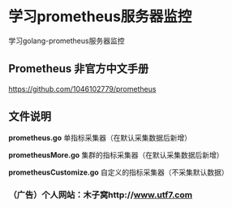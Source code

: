 # 学习prometheus服务器监控

学习golang-prometheus服务器监控

## Prometheus 非官方中文手册
https://github.com/1046102779/prometheus

## 文件说明

**prometheus.go**  单指标采集器（在默认采集数据后新增）

**prometheusMore.go**  集群的指标采集器（在默认采集数据后新增）

**prometheusCustomize.go**  自定义的指标采集器（不采集默认数据）

### （广告）个人网站：木子窝http://www.utf7.com